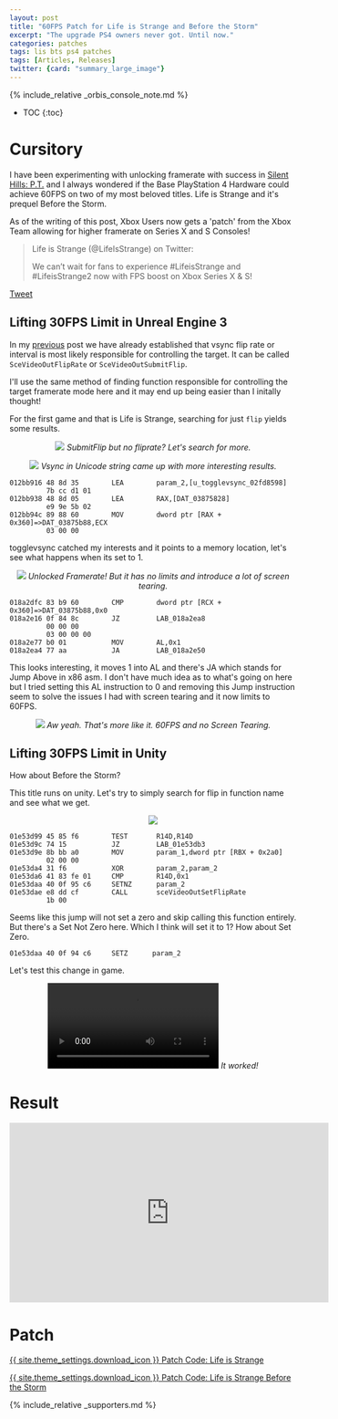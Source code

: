 ```yaml
---
layout: post
title: "60FPS Patch for Life is Strange and Before the Storm"
excerpt: "The upgrade PS4 owners never got. Until now."
categories: patches
tags: lis bts ps4 patches
tags: [Articles, Releases]
twitter: {card: "summary_large_image"}
---
```


{% include_relative _orbis_console_note.md %}

* TOC
{:toc}

# Cursitory

I have been experimenting with unlocking framerate with success in [Silent Hills: P.T.](https://illusion0001.github.io/patches/2021/04/29/pt-60fps/) and I always wondered if the Base PlayStation 4 Hardware could achieve 60FPS on two of my most beloved titles. Life is Strange and it's prequel Before the Storm.

As of the writing of this post, Xbox Users now gets a 'patch' from the Xbox Team allowing for higher framerate on Series X and S Consoles!

> Life is Strange (@LifeIsStrange) on Twitter:
> 
> We can’t wait for fans to experience #LifeisStrange and #LifeisStrange2 now with FPS boost on Xbox Series X & S!

[Tweet](https://twitter.com/lifeisstrange/status/1390694180549283849)

## Lifting 30FPS Limit in Unreal Engine 3

In my [previous](https://illusion0001.github.io/patches/2021/04/29/pt-60fps/) post we have already established that vsync flip rate or interval is most likely responsible for controlling the target. It can be called `SceVideoOutFlipRate` or `SceVideoOutSubmitFlip`.

I'll use the same method of finding function responsible for controlling the target framerate mode here and it may end up being easier than I initally thought!


For the first game and that is Life is Strange, searching for just `flip` yields some results. 

<p align="center">
<img src="{% link assets/images/wif-dawn-60fps/ghidra_flip_search.png %}">
<em>SubmitFlip but no fliprate? Let's search for more.</em>
</p>

<p align="center">
<img src="{% link assets/images/wif-dawn-60fps/ghidra_vsync_search.png %}">
<em>Vsync in Unicode string came up with more interesting results.</em>
</p>

```
012bb916 48 8d 35        LEA        param_2,[u_togglevsync_02fd8598]
         7b cc d1 01
012bb938 48 8d 05        LEA        RAX,[DAT_03875828]
         e9 9e 5b 02
012bb94c 89 88 60        MOV        dword ptr [RAX + 0x360]=>DAT_03875b88,ECX
         03 00 00
```

togglevsync catched my interests and it points to a memory location, let's see what happens when its set to 1.

<p align="center">
<img src="{% link assets/images/wif-dawn-60fps/wif_screentear.png %}">
<em>Unlocked Framerate! But it has no limits and introduce a lot of screen tearing.</em>
</p>

```
018a2dfc 83 b9 60        CMP        dword ptr [RCX + 0x360]=>DAT_03875b88,0x0
018a2e16 0f 84 8c        JZ         LAB_018a2ea8
         00 00 00
         03 00 00 00
018a2e77 b0 01           MOV        AL,0x1
018a2ea4 77 aa           JA         LAB_018a2e50
```

This looks interesting, it moves 1 into AL and there's JA which stands for Jump Above in x86 asm. I don't have much idea as to what's going on here but I tried setting this AL instruction to 0 and removing this Jump instruction seem to solve the issues I had with screen tearing and it now limits to 60FPS.

<p align="center">
<img src="{% link assets/images/wif-dawn-60fps/wif-60fps.png %}">
<em>Aw yeah. That's more like it. 60FPS and no Screen Tearing.</em>
</p>

## Lifting 30FPS Limit in Unity

How about Before the Storm?

This title runs on unity. Let's try to simply search for flip in function name and see what we get.

<p align="center">
<img src="{% link assets/images/wif-dawn-60fps/ghidra_flip_search2.png %}">
</p>

```
01e53d99 45 85 f6        TEST       R14D,R14D
01e53d9c 74 15           JZ         LAB_01e53db3
01e53d9e 8b bb a0        MOV        param_1,dword ptr [RBX + 0x2a0]
         02 00 00
01e53da4 31 f6           XOR        param_2,param_2
01e53da6 41 83 fe 01     CMP        R14D,0x1
01e53daa 40 0f 95 c6     SETNZ      param_2
01e53dae e8 dd cf        CALL       sceVideoOutSetFlipRate
         1b 00
```

Seems like this jump will not set a zero and skip calling this function entirely. But there's a Set Not Zero here. Which I think will set it to 1? How about Set Zero.

`01e53daa 40 0f 94 c6     SETZ      param_2`

Let's test this change in game.

<div align="center" class="video-container">
<video controls >
  <source src="/assets/images/wif-dawn-60fps/dawn_60fps_preview.mp4" type="video/mp4">
</video>
<em>It worked!</em>
</div>

# Result

<div align="center" class="video-container">
<iframe width="560" height="315" src="https://www.youtube.com/embed/Oy2CapKF3gE" title="YouTube video player" frameborder="0" allow="accelerometer; autoplay; clipboard-write; encrypted-media; gyroscope; picture-in-picture" allowfullscreen></iframe>
</div>

# Patch

<a href="https://github.com/illusion0001/illusion0001.github.io/blob/main/_patches/lis/what-if-lis.md#60-fps" class="button" role="button">{{ site.theme_settings.download_icon }} Patch Code: Life is Strange</a>

<a href="https://github.com/illusion0001/illusion0001.github.io/blob/main/_patches/lis/dawn-lis-bts.md#60-fps" class="button" role="button">{{ site.theme_settings.download_icon }} Patch Code: Life is Strange Before the Storm</a>

{% include_relative _supporters.md %}
